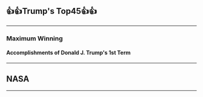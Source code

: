 ## 👍👍Trump's Top45👍👍
-----

### Maximum Winning

#### Accomplishments of Donald J. Trump's __1st__ Term
-----


## NASA


-----

